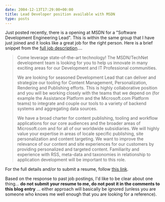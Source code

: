 ```yaml
---
date: 2004-12-13T17:29:00+00:00
title: Lead Developer position available with MSDN
type: posts
---
```

Just posted recently, there is a opening at MSDN for a "Software Development Engineering Lead". This is within the same group that I have just joined and it looks like a great job for the right person. Here is a brief snippet from the [full job description](https://www.microsoft.com/careers/search/details.aspx?JobID=2e310b8d-a7ca-4105-b7bd-fcaf8eee5054)....

> Come leverage state-of-the-art technology! The MSDN/TechNet development team is looking for you to help us innovate in many exciting areas for our Development and IT Professional communities.
>
> We are looking for seasoned Development Lead that can deliver and strategize our tooling for Content Management, Personalization, Rendering and Publishing efforts. This is highly collaborative position and you will be working closely with the teams that we depend on (for example the Assistance Platform and the Microsoft.com Platform teams) to integrate and couple our tools to a variety of backend systems and aggregating data sources.
>
> We have a broad charter for content publishing, tooling and workflow applications for our core audiences and the broader areas of Microsoft.com and for all of our worldwide subsidiaries. We will highly value your expertise in areas of locale specific publishing, site personalization and content targeting. We want to improve the relevance of our content and site experiences for our customers by providing personalized and targeted content. Familiarity and experience with RSS, meta-data and taxonomies in relationship to application development will be important to this role.

For the full details and/or to submit a resume, follow [this link](https://www.microsoft.com/careers/search/details.aspx?JobID=2e310b8d-a7ca-4105-b7bd-fcaf8eee5054).

Based on the response to past job postings, I'd like to be clear about one thing... **do not submit your resume to me, do not post it in the comments to this blog entry** ... either approach will basically be ignored (unless you are someone who knows me well enough that you are looking for a reference).
